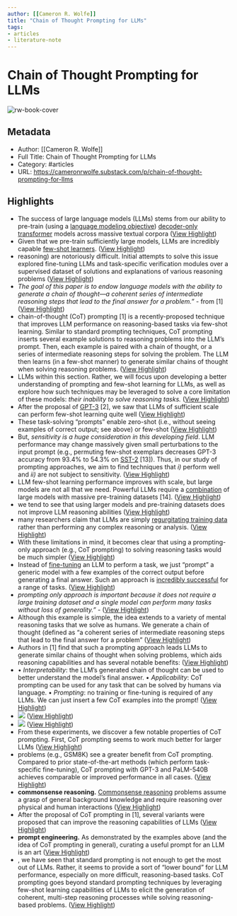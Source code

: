 ```yaml
---
author: [[Cameron R. Wolfe]]
title: "Chain of Thought Prompting for LLMs"
tags: 
- articles
- literature-note
---
```

# Chain of Thought Prompting for LLMs

![rw-book-cover](https://substack-post-media.s3.amazonaws.com/public/images/045c8b4e-c626-4974-86b8-a9a9d5820f7c_2546x1426.png)

## Metadata
- Author: [[Cameron R. Wolfe]]
- Full Title: Chain of Thought Prompting for LLMs
- Category: #articles
- URL: https://cameronrwolfe.substack.com/p/chain-of-thought-prompting-for-llms

## Highlights
- The success of large language models (LLMs) stems from our ability to pre-train (using a [language modeling objective](https://cameronrwolfe.substack.com/i/85568430/language-modeling)) [decoder-only transformer](https://twitter.com/cwolferesearch/status/1640446111348555776?s=20) models across massive textual corpora ([View Highlight](https://read.readwise.io/read/01gyt8rk0b4t11sr4gdfk6k0yv))
- Given that we pre-train sufficiently large models, LLMs are incredibly capable [few-shot learners](https://cameronrwolfe.substack.com/i/88082618/language-models-are-few-shot-learners). ([View Highlight](https://read.readwise.io/read/01gyt8rvqzfyzem4dhnm5hn3j2))
- reasoning) are notoriously difficult. Initial attempts to solve this issue explored fine-tuning LLMs and task-specific verification modules over a supervised dataset of solutions and explanations of various reasoning problems ([View Highlight](https://read.readwise.io/read/01gyt8skve0pt1qwmvzeyy5m6y))
- *The goal of this paper is to endow language models with the ability to generate a chain of thought—a coherent series of intermediate reasoning steps that lead to the final answer for a problem.”* - from [1] ([View Highlight](https://read.readwise.io/read/01gyt8srtqm7nka32gs713pvfh))
- chain-of-thought (CoT) prompting [1] is a recently-proposed technique that improves LLM performance on reasoning-based tasks via few-shot learning. Similar to standard prompting techniques, CoT prompting inserts several example solutions to reasoning problems into the LLM’s prompt. Then, each example is paired with a chain of thought, or a series of intermediate reasoning steps for solving the problem. The LLM then learns (in a few-shot manner) to generate similar chains of thought when solving reasoning problems. ([View Highlight](https://read.readwise.io/read/01gyt8tn1ktsm1z76tz3896vcm))
- LLMs within this section. Rather, we will focus upon developing a better understanding of prompting and few-shot learning for LLMs, as well as explore how such techniques may be leveraged to solve a core limitation of these models: *their inability to solve reasoning tasks.* ([View Highlight](https://read.readwise.io/read/01gyt8w10351fx0cqpw091d4y1))
- After the proposal of [GPT-3](https://cameronrwolfe.substack.com/i/88082618/language-models-are-few-shot-learners) [2], we saw that LLMs of sufficient scale can perform few-shot learning quite well ([View Highlight](https://read.readwise.io/read/01gyt8wve9ewcgfj1f40d92c8j))
- These task-solving “prompts” enable zero-shot (i.e., without seeing examples of correct output; see above) or few-shot ([View Highlight](https://read.readwise.io/read/01gyt8xb2b79yyc6xmb80b8pky))
- But, *sensitivity is a huge consideration in this developing field*. LLM performance may change massively given small perturbations to the input prompt (e.g., permuting few-shot exemplars decreases GPT-3 accuracy from 93.4% to 54.3% on [SST-2](https://huggingface.co/datasets/sst2) [13]). Thus, in our study of prompting approaches, we aim to find techniques that *i)* perform well and *ii)* are not subject to sensitivity. ([View Highlight](https://read.readwise.io/read/01gyt8y8e17gaqnn0jargkrz3p))
- LLM few-shot learning performance improves with scale, but large models are not all that we need. Powerful LLMs require a [combination](https://twitter.com/cwolferesearch/status/1603837192346165248?s=20) of large models with massive pre-training datasets [14]. ([View Highlight](https://read.readwise.io/read/01gyt8ymfd3mj6hsey9vh37a5a))
- we tend to see that using larger models and pre-training datasets does not improve LLM reasoning abilities ([View Highlight](https://read.readwise.io/read/01gyt8z3d5xt6cxbwwvtn5n7md))
- many researchers claim that LLMs are simply [regurgitating training data](https://twitter.com/cwolferesearch/status/1643388671456886788?s=20) rather than performing any complex reasoning or analysis. ([View Highlight](https://read.readwise.io/read/01gyt8zcvada764bs6hdxcnmy9))
- With these limitations in mind, it becomes clear that using a prompting-only approach (e.g., CoT prompting) to solving reasoning tasks would be much simpler ([View Highlight](https://read.readwise.io/read/01gyt90bwxy42rj2mmj9khq7hz))
- Instead of [fine-tuning](https://cameronrwolfe.substack.com/i/85568430/improving-language-understanding-by-generative-pre-training-gpt) an LLM to perform a task, we just “prompt” a generic model with a few examples of the correct output before generating a final answer. Such an approach is [incredibly successful](https://cameronrwolfe.substack.com/i/88082618/language-models-are-few-shot-learners) for a range of tasks. ([View Highlight](https://read.readwise.io/read/01gyt92j6cgvccj36ev1r621a0))
- *prompting only approach is important because it does not require a large training dataset and a single model can perform many tasks without loss of generality.”* - ([View Highlight](https://read.readwise.io/read/01gyt933hyjfchq3fm7p3jpvsq))
- Although this example is simple, the idea extends to a variety of mental reasoning tasks that we solve as humans. We generate a chain of thought (defined as “a coherent series of intermediate reasoning steps that lead to the final answer for a problem” ([View Highlight](https://read.readwise.io/read/01gyt9e9jrj16fd6bxgqb64b7k))
- Authors in [1] find that such a prompting approach leads LLMs to generate similar chains of thought when solving problems, which aids reasoning capabilities and has several notable benefits: ([View Highlight](https://read.readwise.io/read/01gyt9et35p5za9st90artx8yf))
- • *Interpretability*: the LLM’s generated chain of thought can be used to better understand the model’s final answer.
  • *Applicability*: CoT prompting can be used for any task that can be solved by humans via language.
  • *Prompting*: no training or fine-tuning is required of any LLMs. We can just insert a few CoT examples into the prompt! ([View Highlight](https://read.readwise.io/read/01gyt9f42khsbkdn39sf5arhm1))
- ![](https://substackcdn.com/image/fetch/w_1456,c_limit,f_auto,q_auto:good,fl_progressive:steep/https%3A%2F%2Fsubstack-post-media.s3.amazonaws.com%2Fpublic%2Fimages%2F6487d8fa-0fe8-46d0-9a75-e441c912c9cc_1110x852.png) ([View Highlight](https://read.readwise.io/read/01gyt9ffnvhw4yehdk0rrnzbk7))
- ![](https://substackcdn.com/image/fetch/w_1456,c_limit,f_auto,q_auto:good,fl_progressive:steep/https%3A%2F%2Fsubstack-post-media.s3.amazonaws.com%2Fpublic%2Fimages%2F303b4687-7860-4d71-864d-aec0b090c6f2_1846x1210.png) ([View Highlight](https://read.readwise.io/read/01gyt9fzmhgg38zrz8sz175t06))
- From these experiments, we discover a few notable properties of CoT prompting. First, CoT prompting seems to work much better for larger LLMs ([View Highlight](https://read.readwise.io/read/01gyt9gdhb5tqy8jv8hbhx5dd4))
- problems (e.g., GSM8K) see a greater benefit from CoT prompting. Compared to prior state-of-the-art methods (which perform task-specific fine-tuning), CoT prompting with GPT-3 and PaLM-540B achieves comparable or improved performance in all cases. ([View Highlight](https://read.readwise.io/read/01gyt9gtcxe40kw1pw08yw5z6r))
- **commonsense reasoning.** [Commonsense reasoning](https://huggingface.co/datasets/commonsense_qa) problems assume a grasp of general background knowledge and require reasoning over physical and human interactions ([View Highlight](https://read.readwise.io/read/01gyt9h9c49fb27vg7xrm0frdm))
- After the proposal of CoT prompting in [1], several variants were proposed that can improve the reasoning capabilities of LLMs ([View Highlight](https://read.readwise.io/read/01gyt9j2rjhw2142g5dhra3y2g))
- **prompt engineering.** As demonstrated by the examples above (and the idea of CoT prompting in general), curating a useful prompt for an LLM is an art ([View Highlight](https://read.readwise.io/read/01gyt9jt9met5ffns3d2jre0vf))
- , we have seen that standard prompting is not enough to get the most out of LLMs. Rather, it seems to provide a sort of “lower bound” for LLM performance, especially on more difficult, reasoning-based tasks. CoT prompting goes beyond standard prompting techniques by leveraging few-shot learning capabilities of LLMs to elicit the generation of coherent, multi-step reasoning processes while solving reasoning-based problems. ([View Highlight](https://read.readwise.io/read/01gyt9kfbffakcwycgmfb0t2x5))
